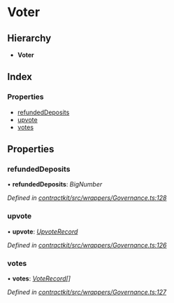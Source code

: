 # Voter

## Hierarchy

* **Voter**

## Index

### Properties

* [refundedDeposits]()
* [upvote]()
* [votes]()

## Properties

### refundedDeposits

• **refundedDeposits**: _BigNumber_

_Defined in_ [_contractkit/src/wrappers/Governance.ts:128_](https://github.com/celo-org/celo-monorepo/blob/master/packages/contractkit/src/wrappers/Governance.ts#L128)

### upvote

• **upvote**: [_UpvoteRecord_]()

_Defined in_ [_contractkit/src/wrappers/Governance.ts:126_](https://github.com/celo-org/celo-monorepo/blob/master/packages/contractkit/src/wrappers/Governance.ts#L126)

### votes

• **votes**: [_VoteRecord_]()_\[\]_

_Defined in_ [_contractkit/src/wrappers/Governance.ts:127_](https://github.com/celo-org/celo-monorepo/blob/master/packages/contractkit/src/wrappers/Governance.ts#L127)

